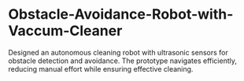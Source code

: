 # Obstacle-Avoidance-Robot-with-Vaccum-Cleaner
 Designed an autonomous cleaning robot with ultrasonic sensors for obstacle detection and avoidance. The prototype navigates  efficiently, reducing manual effort while ensuring effective cleaning.
